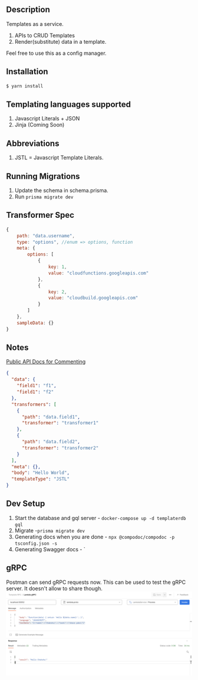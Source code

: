 ## Description

Templates as a service.

1. APIs to CRUD Templates
2. Render(substitute) data in a template.

Feel free to use this as a config manager.

## Installation

```bash
$ yarn install
```

## Templating languages supported

1. Javascript Literals + JSON
2. Jinja (Coming Soon)

## Abbreviations

1. JSTL = Javascript Template Literals.

## Running Migrations

1. Update the schema in schema.prisma.
2. Run `prisma migrate dev`

## Transformer Spec

```js
{
    path: "data.username",
    type: "options", //enum => options, function
    meta: {
        options: [
            {
                key: 1,
                value: "cloudfunctions.googleapis.com"
            },
            {
                key: 2,
                value: "cloudbuild.googleapis.com"
            }
        ]
    },
    sampleData: {}
}
```

## Notes

[Public API Docs for Commenting](https://www.getpostman.com/collections/94450bb012196b6a6d69)

```json
{
  "data": {
    "field1": "f1",
    "field1": "f2"
  },
  "transformers": [
    {
      "path": "data.field1",
      "transformer": "transformer1"
    },
    {
      "path": "data.field2",
      "transformer": "transformer2"
    }
  ],
  "meta": {},
  "body": "Hello World",
  "templateType": "JSTL"
}
```

## Dev Setup

1. Start the database and gql server - `docker-compose up -d templaterdb gql`
2. Migrate -`prisma migrate dev`
3. Generating docs when you are done - `npx @compodoc/compodoc -p tsconfig.json -s`
4. Generating Swagger docs - `

## gRPC

Postman can send gRPC requests now. This can be used to test the gRPC server. It doesn't allow to share though.
![grpc.png](./images/grpc.png)
